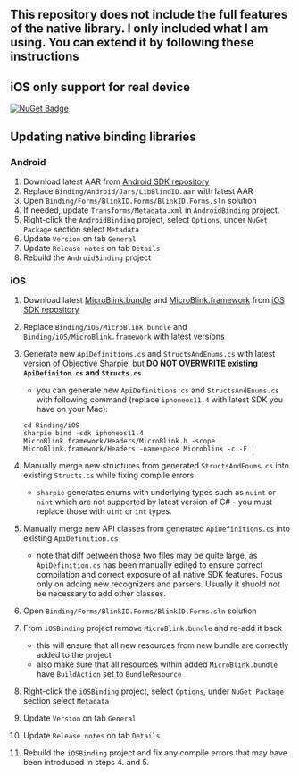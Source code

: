 ## This repository does not include the full features of the native library. I only included what I am using. You can extend it by following these instructions
## iOS only support for real device
[![NuGet Badge](https://buildstats.info/nuget/Omnicasa.Mobile.Maui.BlinkID.iOS)](https://www.nuget.org/packages/Omnicasa.Mobile.Maui.BlinkID.iOS/)

## Updating native binding libraries

### Android

1. Download latest AAR from [Android SDK repository](https://github.com/BlinkID/blinkid-android/blob/master/LibBlinkID.aar)
2. Replace `Binding/Android/Jars/LibBlindID.aar` with latest AAR
3. Open `Binding/Forms/BlinkID.Forms/BlinkID.Forms.sln` solution
4. If needed, update `Transforms/Metadata.xml` in `AndroidBinding` project.
5. Right-click the `AndroidBinding` project, select `Options`, under `NuGet Package` section select `Metadata`
6. Update `Version` on tab `General`
7. Update `Release notes` on tab `Details`
8. Rebuild the `AndroidBinding` project

### iOS

1. Download latest [MicroBlink.bundle](https://github.com/BlinkID/blinkid-ios/tree/master/MicroBlink.bundle) and [MicroBlink.framework](https://github.com/BlinkID/blinkid-ios/tree/master/MicroBlink.framework) from [iOS SDK repository](https://github.com/BlinkID/blinkid-ios)
2. Replace `Binding/iOS/MicroBlink.bundle` and `Binding/iOS/MicroBlink.framework` with latest versions
3. Generate new `ApiDefinitions.cs` and `StructsAndEnums.cs` with latest version of [Objective Sharpie](https://docs.microsoft.com/en-us/xamarin/cross-platform/macios/binding/objective-sharpie/get-started), but **DO NOT OVERWRITE existing `ApiDefiniton.cs` and `Structs.cs`**
    - you can generate new `ApiDefinitions.cs` and `StructsAndEnums.cs` with following command (replace `iphoneos11.4` with latest SDK you have on your Mac):

    ```
    cd Binding/iOS
    sharpie bind -sdk iphoneos11.4 MicroBlink.framework/Headers/MicroBlink.h -scope MicroBlink.framework/Headers -namespace Microblink -c -F .
    ```
4. Manually merge new structures from generated `StructsAndEnums.cs` into existing `Structs.cs` while fixing compile errors
    - `sharpie` generates enums with underlying types such as `nuint` or `nint` which are not supported by latest version of C# - you must replace those with `uint` or `int` types.
5. Manually merge new API classes from generated `ApiDefinitions.cs` into existing `ApiDefinition.cs`
    - note that diff between those two files may be quite large, as `ApiDefinition.cs` has been manually edited to ensure correct compilation and correct exposure of all native SDK features. Focus only on adding new recognizers and parsers. Usually it shuold not be necessary to add other classes.
6. Open `Binding/Forms/BlinkID.Forms/BlinkID.Forms.sln` solution
7. From `iOSBinding` project remove `MicroBlink.bundle` and re-add it back
    - this will ensure that all new resources from new bundle are correctly added to the project
    - also make sure that all resources within added `MicroBlink.bundle` have `BuildAction` set to `BundleResource`
8. Right-click the `iOSBinding` project, select `Options`, under `NuGet Package` section select `Metadata`
9. Update `Version` on tab `General`
10. Update `Release notes` on tab `Details`
11. Rebuild the `iOSBinding` project and fix any compile errors that may have been introduced in steps 4. and 5.
